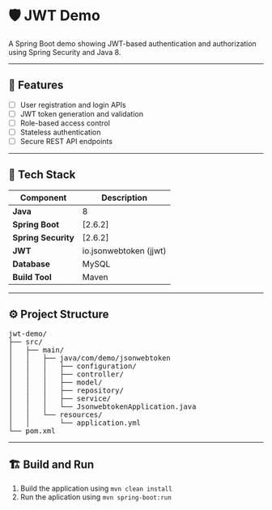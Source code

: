 # 🛡️ JWT Demo

A Spring Boot demo showing JWT-based authentication and authorization using Spring Security and Java 8.

---

## 🚀 Features

- [ ] User registration and login APIs  
- [ ] JWT token generation and validation  
- [ ] Role-based access control  
- [ ] Stateless authentication  
- [ ] Secure REST API endpoints  

---

## 🧰 Tech Stack

| Component | Description |
|------------|-------------|
| **Java** | 8 |
| **Spring Boot** | [2.6.2] |
| **Spring Security** | [2.6.2] |
| **JWT** | io.jsonwebtoken (jjwt) |
| **Database** | MySQL |
| **Build Tool** | Maven |

---

## ⚙️ Project Structure

<pre>
jwt-demo/
├── src/
│   ├── main/
│   │   ├── java/com/demo/jsonwebtoken
│   │   │   ├── configuration/
│   │   │   ├── controller/
│   │   │   ├── model/
│   │   │   ├── repository/
│   │   │   ├── service/
│   │   │   └── JsonwebtokenApplication.java
│   │   └── resources/
│   │       └── application.yml
└── pom.xml
</pre>

---

## 🏗️ Build and Run

1. Build the application using `mvn clean install`
1. Run the aplication using `mvn spring-boot:run`


